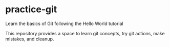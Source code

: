 # practice-git
Learn the basics of Git following the Hello World tutorial

This repository provides a space to learn git concepts, try git actions, make mistakes, and cleanup.


